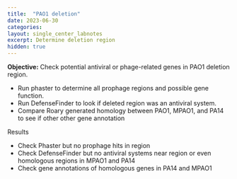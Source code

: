 ```yaml
---
title:  "PAO1 deletion"
date: 2023-06-30
categories:
layout: single_center_labnotes
excerpt: Determine deletion region
hidden: true
---
```


<div class="notice--info">
  <b>Objective:</b> Check potential antiviral or phage-related genes in PAO1 deletion region.
  <ul>
    <li>Run phaster to determine all prophage regions and possible gene function.</li>
    <li>Run DefenseFinder to look if deleted region was an antiviral system.</li>
    <li>Compare Roary generated homology between PAO1, MPAO1, and PA14 to see if other other gene annotation</li>
  </ul>
</div>

Results
- Check Phaster but no prophage hits in region
- Check DefenseFinder but no antiviral systems near region or even homologous regions in MPAO1 and PA14
- Check gene annotations of homologous genes in PA14 and MPAO1
